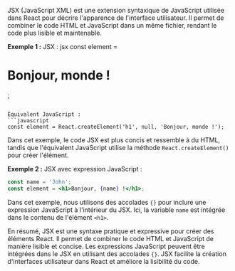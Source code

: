 JSX (JavaScript XML) est une extension syntaxique de JavaScript utilisée dans React pour décrire l'apparence
de l'interface utilisateur. Il permet de combiner le code HTML et JavaScript dans un même fichier, 
rendant le code plus lisible et maintenable.

**Exemple 1 :**
JSX :
jsx
const element = <h1>Bonjour, monde !</h1>;
```

Équivalent JavaScript :
```javascript
const element = React.createElement('h1', null, 'Bonjour, monde !');
```

Dans cet exemple, le code JSX est plus concis et ressemble à du HTML, 
tandis que l'équivalent JavaScript utilise la méthode `React.createElement()` pour créer l'élément.

**Exemple 2 :**
JSX avec expression JavaScript :
```jsx
const name = 'John';
const element = <h1>Bonjour, {name} !</h1>;
```

Dans cet exemple, nous utilisons des accolades `{}` pour inclure une expression JavaScript à l'intérieur du JSX. Ici, la variable `name` est intégrée dans le contenu de l'élément `<h1>`.

En résumé, JSX est une syntaxe pratique et expressive pour créer des éléments React. Il permet de combiner le code HTML et JavaScript de manière lisible et concise. Les expressions JavaScript peuvent être intégrées dans le JSX en utilisant des accolades `{}`. JSX facilite la création d'interfaces utilisateur dans React et améliore la lisibilité du code.
